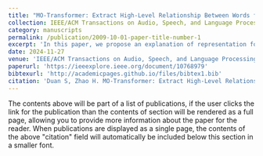 ```yaml
---
title: "MO-Transformer: Extract High-Level Relationship Between Words for Neural Machine Translation"
collection: IEEE/ACM Transactions on Audio, Speech, and Language Processing
category: manuscripts
permalink: /publication/2009-10-01-paper-title-number-1
excerpt: 'In this paper, we propose an explanation of representation for self-attention network (SAN) based neural sequence encoders, which regards the information captured by the model and the encoding of the model as graph structure and the generation of these graph structures respectively. The proposed explanation applies to existing works on SAN-based models and can explain the relationship among the ability to capture the structural or linguistic information, depth of model, and length of sentence, and can also be extended to other models such as recurrent neural network based models. We also propose a revisited multigraph called Multi-order-Graph (MoG) based on our explanation to model the graph structures in the SAN-based model as subgraphs in MoG and convert the encoding of the SAN-based model to the generation of MoG. Based on our explanation, we further introduce an MO-Transformer by enhancing the ability to capture multiple subgraphs of different orders and focusing on subgraphs of high orders. Experimental results on multiple neural machine translation tasks show that the MO-Transformer can yield effective performance improvement.'
date: 2024-11-27
venue: 'IEEE/ACM Transactions on Audio, Speech, and Language Processing ( Volume: 32)'
paperurl: 'https://ieeexplore.ieee.org/document/10768979'
bibtexurl: 'http://academicpages.github.io/files/bibtex1.bib'
citation: 'Duan S, Zhao H. MO-Transformer: Extract High-Level Relationship Between Words for Neural Machine Translation[J]. IEEE/ACM Transactions on Audio, Speech, and Language Processing, 2024.'
---
```

The contents above will be part of a list of publications, if the user clicks the link for the publication than the contents of section will be rendered as a full page, allowing you to provide more information about the paper for the reader. When publications are displayed as a single page, the contents of the above "citation" field will automatically be included below this section in a smaller font.
